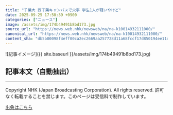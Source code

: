 ```yaml
---
title: "千葉大 西千葉キャンパスで火事 学生1人が軽いやけど"
date: 2025-09-25 17:50:39 +0900
categories: ["ニュース"]
image: /assets/img/174b49491b8bd173.jpg
source_url: "https://news.web.nhk/newsweb/na/na-k10014932111000/"
canonical_url: "https://news.web.nhk/newsweb/na/na-k10014932111000/"
content_sha: "db5b00098f4eff00ca2ec2669aa257728d11a68fccf17d850194ee11d032f56a"
---
```


![記事イメージ]({{ site.baseurl }}/assets/img/174b49491b8bd173.jpg)

## 記事本文（自動抽出）
<div><div class="_13tndsj2"><nav aria-label="フッターサイトナビゲーション" class="_13tndsj4"></nav><hr class="esl7kn2s esl7kn1l esl7kn1n _14xli2ae"><p class="esl7kn2s esl7kn1m esl7kn1o _1yvk0f68 _1lugom81">Copyright NHK (Japan Broadcasting Corporation). All rights reserved. 許可なく転載することを禁じます。このページは受信料で制作しています。</p></div></div>

[出典はこちら](https://news.web.nhk/newsweb/na/na-k10014932111000/)
